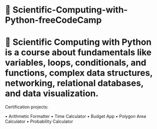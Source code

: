 # 📖 Scientific-Computing-with-Python-freeCodeCamp
# 👣 Scientific Computing with Python is a course about fundamentals like variables, loops, conditionals, and functions, complex data structures, networking, relational databases, and data visualization.

Certification projects:

• Arithmetic Formatter
• Time Calculator
• Budget App
• Polygon Area Calculator
• Probability Calculator
